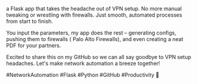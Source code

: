 a Flask app that takes the headache out of VPN setup. No more manual tweaking or wrestling with firewalls. Just smooth, automated processes from start to finish.

You input the parameters, my app does the rest – generating configs, pushing them to firewalls ( Palo Alto Firewalls), and even creating a neat PDF for your partners.

Excited to share this on my GitHub so we can all say goodbye to VPN setup headaches. Let's make network automation a breeze together!

#NetworkAutomation #Flask #Python #GitHub #Productivity  🚀
